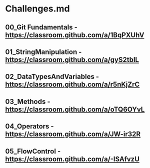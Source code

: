 # Challenges.md

## 00_Git Fundamentals - https://classroom.github.com/a/1BqPXUhV
## 01_StringManipulation - https://classroom.github.com/a/gyS2tblL
## 02_DataTypesAndVariables - https://classroom.github.com/a/r5nKjZrC
## 03_Methods - https://classroom.github.com/a/oTQ6OYvL
## 04_Operators - https://classroom.github.com/a/JW-ir32R
## 05_FlowControl - https://classroom.github.com/a/-ISAfvzU

